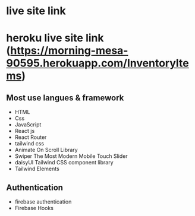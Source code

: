 # live site link 
# heroku live site link (https://morning-mesa-90595.herokuapp.com/InventoryItems)
## Most use langues & framework

* HTML
* Css
* JavaScript
* React js
* React Router 
* tailwind css
* Animate On Scroll Library
* Swiper The Most Modern Mobile Touch Slider
* daisyUI Tailwind CSS component library
*  Tailwind Elements
 ## Authentication
 * firebase authentication
 * Firebase Hooks

